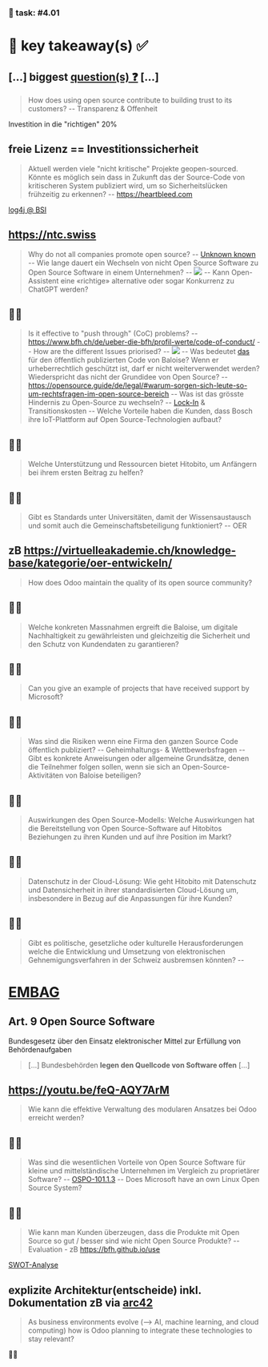 ### 💪 task: #4.01

# 🏢 key takeaway(s) ✅

[...] biggest [question(s) ❓](https://github.com/digital-sustainability/module-eoss-hs24-sandbox/issues/130) [...]
--
> How does using open source contribute to building trust to its customers?
--
Transparenz & Offenheit

Investition in die "richtigen" 20%

freie Lizenz == Investitionssicherheit
--
> Aktuell werden viele "nicht kritische" Projekte geopen-sourced. Könnte es möglich sein dass in Zukunft das der Source-Code von kritischeren System publiziert wird, um so Sicherheitslücken frühzeitig zu erkennen?
--
https://heartbleed.com

[log4j @ BSI](https://www.bsi.bund.de/DE/Themen/Unternehmen-und-Organisationen/Informationen-und-Empfehlungen/Empfehlungen-nach-Angriffszielen/Webanwendungen/log4j/log4j_node.html)

https://ntc.swiss
--
> Why do not all companies promote open source?
--
[Unknown known](https://medium.com/@andreamantovani/known-knowns-known-unknowns-unknown-unknowns-leadership-367f346b0953#:~:text)
--
> Wie lange dauert ein Wechseln von nicht Open Source Software zu Open Source Software in einem Unternehmen?
--
![](https://upload.wikimedia.org/wikipedia/commons/4/48/Dunning–Kruger_Effekt.svg)
--
> Kann Open-Assistent eine «richtige» alternative oder sogar Konkurrenz zu ChatGPT werden?

🧑‍🎓
--
> Is it effective to "push through" (CoC) problems?
--
https://www.bfh.ch/de/ueber-die-bfh/profil-werte/code-of-conduct/
--
> How are the different Issues priorised?
--
[![](https://scaledagileframework.com/wp-content/uploads/2022/12/WSJF_F01.svg)](https://scaledagileframework.com/wsjf/)
--
> Was bedeutet [das](https://github.com/digital-sustainability/module-eoss-hs24-sandbox/blob/ff1a498ae19667f76bd99b5e42d5aa2c62520aa0/docs/Baloise.md?plain=1#L54) für den öffentlich publizierten Code von Baloise? Wenn er urheberrechtlich geschützt ist, darf er nicht weiterverwendet werden? Wiederspricht das nicht der Grundidee von Open Source?
--
https://opensource.guide/de/legal/#warum-sorgen-sich-leute-so-um-rechtsfragen-im-open-source-bereich
--
> Was ist das grösste Hindernis zu Open-Source zu wechseln?
--
[Lock-In](https://en.wikipedia.org/wiki/Vendor_lock-in) & Transitionskosten
--
> Welche Vorteile haben die Kunden, dass Bosch ihre IoT-Plattform auf Open Source-Technologien aufbaut?

🧑‍🎓
--
> Welche Unterstützung und Ressourcen bietet Hitobito, um Anfängern bei ihrem ersten Beitrag zu helfen?

🧑‍🎓
--
> Gibt es Standards unter Universitäten, damit der Wissensaustausch und somit auch die Gemeinschaftsbeteiligung funktioniert?
--
OER

zB https://virtuelleakademie.ch/knowledge-base/kategorie/oer-entwickeln/
--
> How does Odoo maintain the quality of its open source community?

🧑‍🎓
--
> Welche konkreten Massnahmen ergreift die Baloise, um digitale Nachhaltigkeit zu gewährleisten und gleichzeitig die Sicherheit und den Schutz von Kundendaten zu garantieren?

🧑‍🎓
--
> Can you give an example of projects that have received support by Microsoft?

🧑‍🎓
--
> Was sind die Risiken wenn eine Firma den ganzen Source Code öffentlich publiziert?
--
Geheimhaltungs- & Wettbewerbsfragen
--
> Gibt es konkrete Anweisungen oder allgemeine Grundsätze, denen die Teilnehmer folgen sollen, wenn sie sich an Open-Source-Aktivitäten von Baloise beteiligen?

🧑‍🎓
--
> Auswirkungen des Open Source-Modells: Welche Auswirkungen hat die Bereitstellung von Open Source-Software auf Hitobitos Beziehungen zu ihren Kunden und auf ihre Position im Markt?

🧑‍🎓
--
>  Datenschutz in der Cloud-Lösung: Wie geht Hitobito mit Datenschutz und Datensicherheit in ihrer standardisierten Cloud-Lösung um, insbesondere in Bezug auf die Anpassungen für ihre Kunden?

🧑‍🎓
--
> Gibt es politische, gesetzliche oder kulturelle Herausforderungen welche die Entwicklung und Umsetzung von elektronischen Gehnemigungsverfahren in der Schweiz ausbremsen könnten?
--
# [EMBAG](https://www.fedlex.admin.ch/eli/fga/2023/787/de#art_9)

## Art. 9 Open Source Software

Bundesgesetz über den Einsatz elektronischer Mittel zur Erfüllung von Behördenaufgaben

> [...] Bundesbehörden **legen den Quellcode von Software offen** [...]

https://youtu.be/feQ-AQY7ArM
--
> Wie kann die effektive Verwaltung des modularen Ansatzes bei Odoo erreicht werden?

🧑‍🎓
--
> Was sind die wesentlichen Vorteile von Open Source Software für kleine und mittelständische Unternehmen im Vergleich zu proprietärer Software?
--
[OSPO-101.1.3](https://digital-sustainability.github.io/module-eoss-ospo101/module1/#the-business-perspective)
--
> Does Microsoft have an own Linux Open Source System?

🧑‍🎓
--
> Wie kann man Kunden überzeugen, dass die Produkte mit Open Source so gut / besser sind wie nicht Open Source Produkte?
--
Evaluation - zB https://bfh.github.io/use

[SWOT-Analyse](https://en.wikipedia.org/wiki/SWOT_analysis)

explizite Architektur(entscheide) inkl. Dokumentation zB via [arc42](https://docs.arc42.org/section-9/)
--
> As business environments evolve (--> AI, machine learning, and cloud computing) how is Odoo planning to integrate these technologies to stay relevant?

🧑‍🎓
